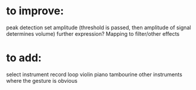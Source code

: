 # to improve:
peak detection
set amplitude (threshold is passed, then amplitude of signal determines volume)
further expression?
Mapping to filter/other effects

# to add:
select instrument
record loop
violin
piano
tambourine
other instruments where the gesture is obvious